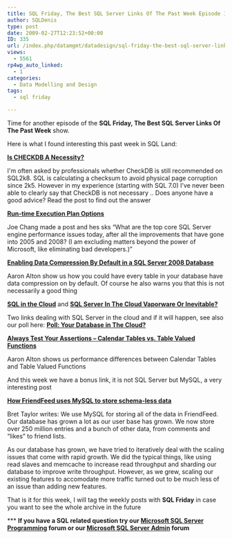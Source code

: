 ```yaml
---
title: SQL Friday, The Best SQL Server Links Of The Past Week Episode 13
author: SQLDenis
type: post
date: 2009-02-27T12:23:52+00:00
ID: 335
url: /index.php/datamgmt/datadesign/sql-friday-the-best-sql-server-links-of-13/
views:
  - 5561
rp4wp_auto_linked:
  - 1
categories:
  - Data Modelling and Design
tags:
  - sql friday

---
```

Time for another episode of the **SQL Friday, The Best SQL Server Links Of The Past Week** show.
  
Here is what I found interesting this past week in SQL Land:

**[Is CHECKDB A Necessity?][1]**
  
I'm often asked by professionals whether CheckDB is still recommended on SQL2k8. SQL is calculating a checksum to avoid physical page corruption since 2k5. However in my experience (starting with SQL 7.0) I’ve never been able to clearly say that CheckDB is not necessary .. Does anyone have a good advice? Read the post to find out the answer

**[Run-time Execution Plan Options][2]**
  
Joe Chang made a post and hes sks “What are the top core SQL Server engine performance issues today, after all the improvements that have gone into 2005 and 2008? (I am excluding matters beyond the power of Microsoft, like eliminating bad developers.)”

**[Enabling Data Compression By Default in a SQL Server 2008 Database][3]**
  
Aaron Alton show us how you could have every table in your database have data compression on by default. Of course he also warns you that this is not necessarily a good thing

**[SQL in the Cloud][4]** and **[SQL Server In The Cloud Vaporware Or Inevitable?][5]**
  
Two links dealing with SQL Server in the cloud and if it will happen, see also our poll here: **[Poll: Your Database in The Cloud?][6]**

**[Always Test Your Assertions – Calendar Tables vs. Table Valued Functions][7]**
  
Aaron Alton shows us performance differences between Calendar Tables and Table Valued Functions

And this week we have a bonus link, it is not SQL Server but MySQL, a very interesting post

**[How FriendFeed uses MySQL to store schema-less data][8]**
  
Bret Taylor writes: We use MySQL for storing all of the data in FriendFeed. Our database has grown a lot as our user base has grown. We now store over 250 million entries and a bunch of other data, from comments and “likes” to friend lists.

As our database has grown, we have tried to iteratively deal with the scaling issues that come with rapid growth. We did the typical things, like using read slaves and memcache to increase read throughput and sharding our database to improve write throughput. However, as we grew, scaling our existing features to accomodate more traffic turned out to be much less of an issue than adding new features.



That is it for this week, I will tag the weekly posts with **SQL Friday** in case you want to see the whole archive in the future

\*** **If you have a SQL related question try our [Microsoft SQL Server Programming][9] forum or our [Microsoft SQL Server Admin][10] forum**<ins></ins>

 [1]: http://blogs.msdn.com/psssql/archive/2009/02/20/sql-server-is-checkdb-a-necessity.aspx
 [2]: http://sqlblog.com/blogs/joe_chang/archive/2009/02/21/run-time-execution-plan-options.aspx
 [3]: http://feedproxy.google.com/~r/TheHobt/~3/yC00L4Ps7o0/enabling-data-compression-by-default-in.html
 [4]: http://sqlblog.com/blogs/paul_nielsen/archive/2009/02/24/sql-in-the-cloud.aspx
 [5]: http://sqlblog.com/blogs/denis_gobo/archive/2009/02/25/12206.aspx
 [6]: http://forum.ltd.local/viewtopic.php?f=17&t=4736
 [7]: http://feedproxy.google.com/~r/TheHobt/~3/HuP8wH5GltI/always-test-your-assertions-calendar.html
 [8]: http://bret.appspot.com/entry/how-friendfeed-uses-mysql
 [9]: http://forum.ltd.local/viewforum.php?f=17
 [10]: http://forum.ltd.local/viewforum.php?f=22